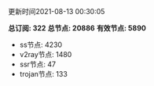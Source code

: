 更新时间2021-08-13 00:30:05

**总订阅: 322**
**总节点: 20886**
**有效节点: 5890**
- ss节点: 4230
- v2ray节点: 1480
- ssr节点: 47
- trojan节点: 133
